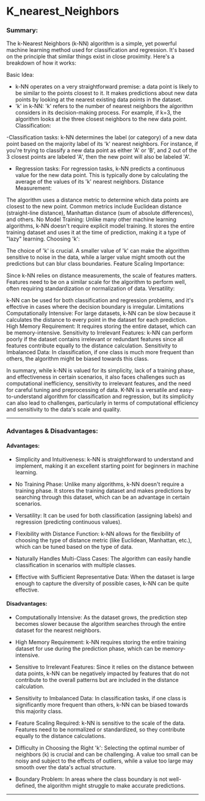 # K_nearest_Neighbors


### Summary:


The k-Nearest Neighbors (k-NN) algorithm is a simple, yet powerful machine learning method used for classification and regression. It's based on the principle that similar things exist in close proximity. Here's a breakdown of how it works:

Basic Idea:

- k-NN operates on a very straightforward premise: a data point is likely to be similar to the points closest to it. It makes predictions about new data points by looking at the nearest existing data points in the dataset.
- 'k' in k-NN: 'k' refers to the number of nearest neighbors the algorithm considers in its decision-making process. For example, if k=3, the algorithm looks at the three closest neighbors to the new data point.
Classification:

-Classification tasks: k-NN determines the label (or category) of a new data point based on the majority label of its 'k' nearest neighbors. For instance, if you're trying to classify a new data point as either 'A' or 'B', and 2 out of the 3 closest points are labeled 'A', then the new point will also be labeled 'A'.

- Regression tasks: For regression tasks, k-NN predicts a continuous value for the new data point. This is typically done by calculating the average of the values of its 'k' nearest neighbors.
Distance Measurement:

The algorithm uses a distance metric to determine which data points are closest to the new point. Common metrics include Euclidean distance (straight-line distance), Manhattan distance (sum of absolute differences), and others.
No Model Training: Unlike many other machine learning algorithms, k-NN doesn't require explicit model training. It stores the entire training dataset and uses it at the time of prediction, making it a type of "lazy" learning.
Choosing 'k':

The choice of 'k' is crucial. A smaller value of 'k' can make the algorithm sensitive to noise in the data, while a larger value might smooth out the predictions but can blur class boundaries.
Feature Scaling Importance:

Since k-NN relies on distance measurements, the scale of features matters. Features need to be on a similar scale for the algorithm to perform well, often requiring standardization or normalization of data.
Versatility:

k-NN can be used for both classification and regression problems, and it's effective in cases where the decision boundary is irregular.
Limitations
Computationally Intensive: For large datasets, k-NN can be slow because it calculates the distance to every point in the dataset for each prediction.
High Memory Requirement: It requires storing the entire dataset, which can be memory-intensive.
Sensitivity to Irrelevant Features: k-NN can perform poorly if the dataset contains irrelevant or redundant features since all features contribute equally to the distance calculation.
Sensitivity to Imbalanced Data: In classification, if one class is much more frequent than others, the algorithm might be biased towards this class.

In summary, while k-NN is valued for its simplicity, lack of a training phase, and effectiveness in certain scenarios, it also faces challenges such as computational inefficiency, sensitivity to irrelevant features, and the need for careful tuning and preprocessing of data. K-NN is a versatile and easy-to-understand algorithm for classification and regression, but its simplicity can also lead to challenges, particularly in terms of computational efficiency and sensitivity to the data's scale and quality.






---

### Advantages & Disadvantages:

#### Advantages:
- Simplicity and Intuitiveness: k-NN is straightforward to understand and implement, making it an excellent starting point for beginners in machine learning.

- No Training Phase: Unlike many algorithms, k-NN doesn't require a training phase. It stores the training dataset and makes predictions by searching through this dataset, which can be an advantage in certain scenarios.

- Versatility: It can be used for both classification (assigning labels) and regression (predicting continuous values).

- Flexibility with Distance Function: k-NN allows for the flexibility of choosing the type of distance metric (like Euclidean, Manhattan, etc.), which can be tuned based on the type of data.

- Naturally Handles Multi-Class Cases: The algorithm can easily handle classification in scenarios with multiple classes.

- Effective with Sufficient Representative Data: When the dataset is large enough to capture the diversity of possible cases, k-NN can be quite effective.



#### Disadvantages:
- Computationally Intensive: As the dataset grows, the prediction step becomes slower because the algorithm searches through the entire dataset for the nearest neighbors.

- High Memory Requirement: k-NN requires storing the entire training dataset for use during the prediction phase, which can be memory-intensive.

- Sensitive to Irrelevant Features: Since it relies on the distance between data points, k-NN can be negatively impacted by features that do not contribute to the overall patterns but are included in the distance calculation.

- Sensitivity to Imbalanced Data: In classification tasks, if one class is significantly more frequent than others, k-NN can be biased towards this majority class.

- Feature Scaling Required: k-NN is sensitive to the scale of the data. Features need to be normalized or standardized, so they contribute equally to the distance calculations.

- Difficulty in Choosing the Right 'k': Selecting the optimal number of neighbors (k) is crucial and can be challenging. A value too small can be noisy and subject to the effects of outliers, while a value too large may smooth over the data's actual structure.

- Boundary Problem: In areas where the class boundary is not well-defined, the algorithm might struggle to make accurate predictions.


---
